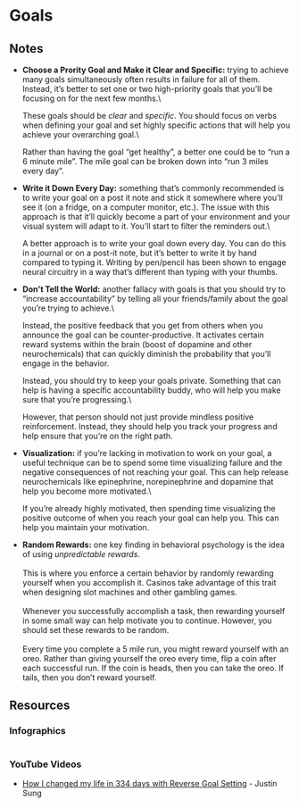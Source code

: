 # Goals

## Notes

*   **Choose a Prority Goal and Make it Clear and Specific:** trying to achieve many goals simultaneously often results in failure for all of them. Instead, it’s better to set one or two high-priority goals that you’ll be focusing on for the next few months.\


    These goals should be _clear_ and _specific_. You should focus on verbs when defining your goal and set highly specific actions that will help you achieve your overarching goal.\


    Rather than having the goal “get healthy”, a better one could be to “run a 6 minute mile”. The mile goal can be broken down into “run 3 miles every day”.
*   **Write it Down Every Day:** something that’s commonly recommended is to write your goal on a post it note and stick it somewhere where you’ll see it (on a fridge, on a computer monitor, etc.). The issue with this approach is that it’ll quickly become a part of your environment and your visual system will adapt to it. You’ll start to filter the reminders out.\


    A better approach is to write your goal down every day. You can do this in a journal or on a post-it note, but it’s better to write it by hand compared to typing it. Writing by pen/pencil has been shown to engage neural circuitry in a way that’s different than typing with your thumbs.
*   **Don't Tell the World:** another fallacy with goals is that you should try to “increase accountability” by telling all your friends/family about the goal you’re trying to achieve.\


    Instead, the positive feedback that you get from others when you announce the goal can be counter-productive. It activates certain reward systems within the brain (boost of dopamine and other neurochemicals) that can quickly diminish the probability that you’ll engage in the behavior.

    Instead, you should try to keep your goals private. Something that can help is having a specific accountability buddy, who will help you make sure that you’re progressing.\


    However, that person should not just provide mindless positive reinforcement. Instead, they should help you track your progress and help ensure that you’re on the right path.
*   **Visualization:** if you’re lacking in motivation to work on your goal, a useful technique can be to spend some time visualizing failure and the negative consequences of not reaching your goal. This can help release neurochemicals like epinephrine, norepinephrine and dopamine that help you become more motivated.\


    If you’re already highly motivated, then spending time visualizing the positive outcome of when you reach your goal can help you. This can help you maintain your motivation.
* **Random Rewards:** one key finding in behavioral psychology is the idea of using _unpredictable rewards_.\
  \
  This is where you enforce a certain behavior by randomly rewarding yourself when you accomplish it. Casinos take advantage of this trait when designing slot machines and other gambling games.\
  \
  Whenever you successfully accomplish a task, then rewarding yourself in some small way can help motivate you to continue. However, you should set these rewards to be random.\
  \
  Every time you complete a 5 mile run, you might reward yourself with an oreo. Rather than giving yourself the oreo every time, flip a coin after each successful run. If the coin is heads, then you can take the oreo. If tails, then you don’t reward yourself.

## Resources

### Infographics

<figure><img src="https://i.redd.it/modified-my-previous-infographic-for-andrew-hubermans-video-v0-c4b7bvqvh7fc1.png?s=b4d9bea67b0021c585779d043cab0d894fe28cd7" alt=""><figcaption></figcaption></figure>

### YouTube Videos

* [How I changed my life in 334 days with Reverse Goal Setting](https://www.youtube.com/watch?v=bq1x659j8mA) - Justin Sung
